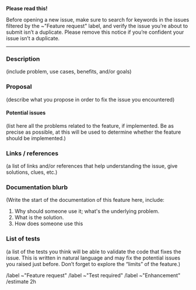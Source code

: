**Please read this!**

Before opening a new issue, make sure to search for keywords in the issues filtered by the ~"Feature request" label, and verify the issue you’re about to submit isn’t a duplicate.
Please remove this notice if you’re confident your issue isn’t a duplicate.

------

### Description

(include problem, use cases, benefits, and/or goals)

### Proposal

(describe what you propose in order to fix the issue you encountered)

#### Potential issues

(list here all the problems related to the feature, if implemented. Be as precise as possible, at this will be used to determine whether the feature should be implemented.)

### Links / references

(a list of links and/or references that help understanding the issue, give solutions, clues, etc.)

### Documentation blurb

(Write the start of the documentation of this feature here, include:

1. Why should someone use it; what's the underlying problem.
2. What is the solution.
3. How does someone use this

### List of tests

(a list of the tests you think will be able to validate the code that fixes the issue. This is written in natural language and may fix the potential issues you raised just before. Don’t forget to explore the “limits” of the feature.)

/label ~"Feature request"
/label ~"Test required"
/label ~"Enhancement"
/estimate 2h
